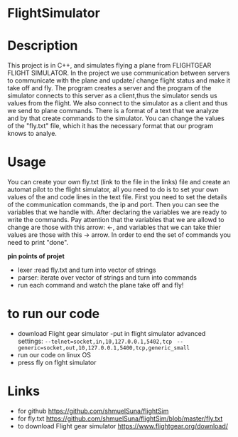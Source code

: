 # FlightSimulator

# Description
This project is in C++, and simulates flying a plane from FLIGHTGEAR FLIGHT SIMULATOR.
In the project we use communication between servers to communicate with the plane
and update/ change flight status and make it take off and fly.
The program creates a server and the program of the simulator connects to this server as a client,thus the 
simulator sends us values from the flight. We also connect to the simulator as a client and
thus we send to plane commands.
There is a format of a text that we analyze and by that create commands to the simulator.
You can change the values of the "fly.txt" file, which it has the necessary format that our 
program knows to analye.

# Usage
You can create your own fly.txt (link to the file in the links) file and create an automat pilot to the flight simulator,
all you need to do is to set your own values of the and code lines in the text file. 
First you need to set the details of the communication commands, the ip and port.
Then you can see the variables that we handle with.
After declaring the variables we are ready to write the commands. Pay attention that 
the variables that we are allowd to change are those with this arrow: <-, and variables 
that we can take thier values are those with this -> arrow.
In order to end the set of commands you need to print "done".


 
 **pin points of projet**
 - lexer :read fly.txt and turn into vector of strings
 - parser: iterate over vector of strings and turn into commands
 - run each command and watch the plane take off and fly!

# to run our code
- download Flight gear simulator
-put in flight simulator advanced settings: 
`--telnet=socket,in,10,127.0.0.1,5402,tcp `
`--generic=socket,out,10,127.0.0.1,5400,tcp,generic_small`
- run our code on linux OS
- press fly on flght simulator

# Links
- for github https://github.com/shmuelSuna/flightSim
- for fly.txt https://github.com/shmuelSuna/flightSim/blob/master/fly.txt
- to download Flight gear simulator https://www.flightgear.org/download/
